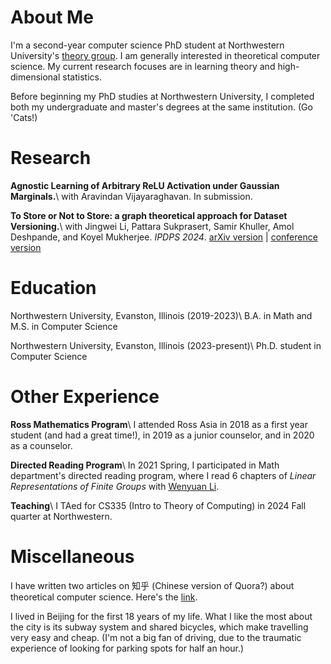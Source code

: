 # About Me
I'm a second-year computer science PhD student at Northwestern University's [theory group](https://theory.cs.northwestern.edu/). I am generally interested in theoretical computer science. My current research focuses are in learning theory and high-dimensional statistics.  

Before beginning my PhD studies at Northwestern University, I completed both my undergraduate and master's degrees at the same institution. (Go 'Cats!)

# Research
**Agnostic Learning of Arbitrary ReLU Activation under Gaussian Marginals.**\\
with Aravindan Vijayaraghavan. In submission. 

**To Store or Not to Store: a graph theoretical approach for Dataset Versioning.**\\
with Jingwei Li, Pattara Sukprasert, Samir Khuller, Amol Deshpande, and Koyel Mukherjee. 
_IPDPS 2024_. [arXiv version](https://arxiv.org/abs/2402.11741) | [conference version](https://ieeexplore.ieee.org/document/10579114)

# Education
Northwestern University, Evanston, Illinois (2019-2023)\\
B.A. in Math and M.S. in Computer Science

Northwestern University, Evanston, Illinois (2023-present)\\
Ph.D. student in Computer Science

# Other Experience
**Ross Mathematics Program**\\
I attended Ross Asia in 2018 as a first year student (and had a great time!), in 2019 as a junior counselor, and in 2020 as a counselor. 

**Directed Reading Program**\\
In 2021 Spring, I participated in Math department's directed reading program, where I read 6 chapters of *Linear Representations of Finite Groups* with [Wenyuan Li](https://wenyuanli1995-math.github.io/). 

**Teaching**\\
I TAed for CS335 (Intro to Theory of Computing) in 2024 Fall quarter at Northwestern. 

# Miscellaneous
I have written two articles on 知乎 (Chinese version of Quora?) about theoretical computer science. Here's the [link](https://zhuanlan.zhihu.com/p/643661983). 

I lived in Beijing for the first 18 years of my life. What I like the most about the city is its subway system and shared bicycles, which make travelling very easy and cheap. (I'm not a big fan of driving, due to the traumatic experience of looking for parking spots for half an hour.) 
